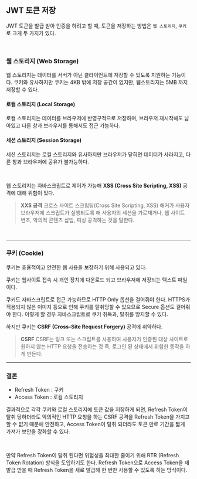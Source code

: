 ## JWT 토큰 저장

JWT 토큰을 발급 받아 인증을 하려고 할 때, 토큰을 저장하는 방법은 `웹 스토리지`, `쿠키` 로 크게 두 가지가 있다.

<br>

### 웹 스토리지 (Web Storage)

웹 스토리지는 데이터를 서버가 아닌 클라이언트에 저장할 수 있도록 지원하는 기능이다.
쿠키와 유사하지만 쿠키는 4KB 밖에 저장 공간이 없지만, 웹스토리지는 5MB 까지 저장할 수 있다.

#### 로컬 스토리지 (Local Storage)

로컬 스토리지는 데이터를 브라우저에 반영구적으로 저장하며, 브라우저 재시작해도 남아있고 다른 창과 브라우저를 통해서도 접근 가능하다.

#### 세션 스토리지 (Session Storage)

세션 스토리지는 로컬 스토리지와 유사하지만 브라우저가 닫히면 데이터가 사라지고, 다른 창과 브라우저에 공유가 불가능하다.

<br>

웹 스토리지는 자바스크립트로 제어가 가능해 **XSS (Cross Site Scripting, XSS)** 공격에 대해 위험이 있다.

> **XXS 공격**
> 크로스 사이트 스크립팅(Cross Site Scripting, XSS)
> 해커가 사용자 브라우저에 스크립트가 실행되도록 해 사용자의 세션을 가로채거나, 웹 사이트 변조, 악의적 콘텐츠 삽입, 피싱 공격하는 것을 말한다.

<br>

---
### 쿠키 (Cookie)

쿠키는 효율적이고 안전한 웹 사용을 보장하기 위해 사용되고 있다.

쿠키는 웹사이트 접속 시 개인 장치에 다운로드 되고 브라우저에 저장되는 텍스트 파일이다.

쿠키도 자바스크립트로 접근 가능하므로 HTTP Only 옵션을 걸어줘야 한다. 
HTTPS가 적용되지 않은 이미지 등으로 인해 쿠키를 탈취당할 수 있으므로 Secure 옵션도 걸어줘야 한다.
이렇게 할 경우 자바스크립트로 쿠키 취득과, 탈취를 방지할 수 있다.

하지만 쿠키는 **CSRF (Cross-Site Request Forgery)** 공격에 취약하다.

> **CSRF**
> CSRF는 링크 또는 스크립트를 사용하여 사용자가 인증된 대상 사이트로 원하지 않는 HTTP 요청을 전송하는 것
> 즉, 로그인 된 상태에서 위험한 동작을 하게 만든다.

---
### 결론

- Refresh Token : 쿠키 
- Access Token : 로컬 스토리지

결과적으로 각각 쿠키와 로컬 스토리지에 토큰 값을 저장하게 되면, 
Refresh Token이 탈취 당하더라도 악의적인 HTTP 요청을 하는 CSRF 공격을 Refresh Token을 가지고 할 수 없기 때문에 안전하고, 
Access Token이 탈취 되더라도 토큰 만료 기간을 짧게 가져가 보안을 강화할 수 있다.

<br>

만약 Refresh Token이 탈취 된다면 위험성을 최대한 줄이기 위해 RTR (Refresh Token Rotation) 방식을 도입하기도 한다.
Refresh Token으로 Access Token을 재발급 받을 때 Refresh Token을 새로 발급해 한 번만 사용할 수 있도록 하는 방식이다. 
